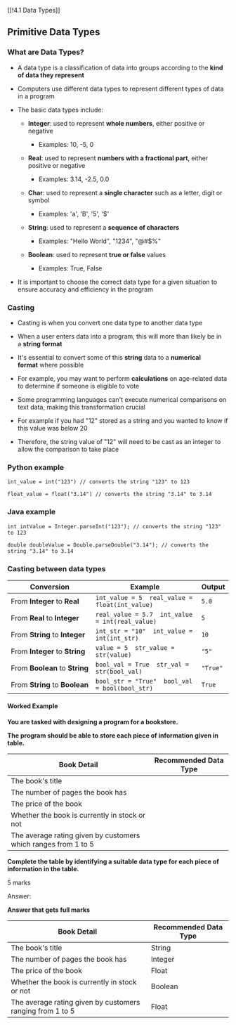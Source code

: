 [[!4.1 Data Types]]

## Primitive Data Types

### What are Data Types?

- A data type is a classification of data into groups according to the **kind of data they represent**
    
- Computers use different data types to represent different types of data in a program
    
- The basic data types include:
    
    - **Integer**: used to represent **whole numbers**, either positive or negative
        
        - Examples: 10, -5, 0
            
    - **Real**: used to represent **numbers with a fractional part**, either positive or negative
        
        - Examples: 3.14, -2.5, 0.0
            
    - **Char**: used to represent a **single character** such as a letter, digit or symbol
        
        - Examples: 'a', 'B', '5', '$'
            
    - **String**: used to represent a **sequence of characters**
        
        - Examples: "Hello World", "1234", "@#$%"
            
    - **Boolean**: used to represent **true or false** values
        
        - Examples: True, False
            
- It is important to choose the correct data type for a given situation to ensure accuracy and efficiency in the program
    

### Casting

- Casting is when you convert one data type to another data type
    
- When a user enters data into a program, this will more than likely be in a **string format**
    
- It's essential to convert some of this **string** data to a **numerical format** where possible
    
- For example, you may want to perform **calculations** on age-related data to determine if someone is eligible to vote
    
- Some programming languages can't execute numerical comparisons on text data, making this transformation crucial
    
- For example if you had "12" stored as a string and you wanted to know if this value was below 20
    
- Therefore, the string value of "12" will need to be cast as an integer to allow the comparison to take place
    

### Python example

`int_value = int("123") // converts the string "123" to 123`

`float_value = float("3.14") // converts the string "3.14" to 3.14`

### Java example

`int intValue = Integer.parseInt("123"); // converts the string "123" to 123`

`double doubleValue = Double.parseDouble("3.14"); // converts the string "3.14" to 3.14`

### Casting between data types

|**Conversion**|**Example**|**Output**|
|---|---|---|
|From **Integer** to **Real**|`int_value = 5  real_value = float(int_value)`|`5.0`|
|From **Real** to **Integer**|`real_value = 5.7  int_value = int(real_value)`|`5`|
|From **String** to **Integer**|`int_str = "10"  int_value = int(int_str)`|`10`|
|From **Integer** to **String**|`value = 5  str_value = str(value)`|`"5"`|
|From **Boolean** to **String**|`bool_val = True  str_val = str(bool_val)`|`"True"`|
|From **String** to **Boolean**|`bool_str = "True"  bool_val = bool(bool_str)`|`True`|

#### Worked Example

**You are tasked with designing a program for a bookstore.**

**The program should be able to store each piece of information given in table.** 

|**Book Detail**|**Recommended Data Type**|
|---|---|
|The book's title||
|The number of pages the book has||
|The price of the book||
|Whether the book is currently in stock or not||
|The average rating given by customers which ranges from 1 to 5||

**Complete the table by identifying a suitable data type for each piece of information in the table.**

5 marks

Answer:

**Answer that gets full marks**

|**Book Detail**|**Recommended Data Type**|
|---|---|
|The book's title|String|
|The number of pages the book has|Integer|
|The price of the book|Float|
|Whether the book is currently in stock or not|Boolean|
|The average rating given by customers ranging from 1 to 5|Float|